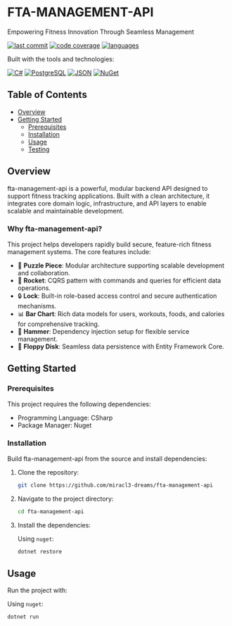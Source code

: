 # FTA-MANAGEMENT-API

Empowering Fitness Innovation Through Seamless Management

[![last commit](https://img.shields.io/github/last-commit/miracl13-dreams/fta-management-api?color=blue&label=last%20commit)](https://github.com/miracl13-dreams/fta-management-api/commits/main)
[![code coverage](https://img.shields.io/badge/coverage-100.0%25-brightgreen)](https://github.com/miracl13-dreams/fta-management-api)
[![languages](https://img.shields.io/github/languages/count/miracl13-dreams/fta-management-api?color=orange&label=languages)](https://github.com/miracl13-dreams/fta-management-api)

Built with the tools and technologies:

[![C#](https://img.shields.io/badge/C%23-239120?style=for-the-badge&logo=c-sharp&logoColor=white)](https://docs.microsoft.com/en-us/dotnet/csharp/)
[![PostgreSQL](https://img.shields.io/badge/PostgreSQL-316192?style=for-the-badge&logo=postgresql&logoColor=white)](https://www.postgresql.org/)
[![JSON](https://img.shields.io/badge/JSON-000000?style=for-the-badge&logo=json&logoColor=white)](https://www.json.org/json-en.html)
[![NuGet](https://img.shields.io/badge/NuGet-004880?style=for-the-badge&logo=nuget&logoColor=white)](https://www.nuget.org/)

## Table of Contents

* [Overview](#overview)
* [Getting Started](#getting-started)
    * [Prerequisites](#prerequisites)
    * [Installation](#installation)
    * [Usage](#usage)
    * [Testing](#testing)

## Overview

fta-management-api is a powerful, modular backend API designed to support fitness tracking applications. Built with a clean architecture, it integrates core domain logic, infrastructure, and API layers to enable scalable and maintainable development.

### Why fta-management-api?

This project helps developers rapidly build secure, feature-rich fitness management systems. The core features include:

* 🧩 **Puzzle Piece**: Modular architecture supporting scalable development and collaboration.
* 🚀 **Rocket**: CQRS pattern with commands and queries for efficient data operations.
* 🔒 **Lock**: Built-in role-based access control and secure authentication mechanisms.
* 📊 **Bar Chart**: Rich data models for users, workouts, foods, and calories for comprehensive tracking.
* 🔨 **Hammer**: Dependency injection setup for flexible service management.
* 💾 **Floppy Disk**: Seamless data persistence with Entity Framework Core.

## Getting Started

### Prerequisites

This project requires the following dependencies:

* Programming Language: CSharp
* Package Manager: Nuget

### Installation

Build fta-management-api from the source and install dependencies:

1.  Clone the repository:

    ````bash
    git clone https://github.com/miracl3-dreams/fta-management-api
    ````

2.  Navigate to the project directory:

    ````bash
    cd fta-management-api
    ````

3.  Install the dependencies:

    Using `nuget`:

    ````bash
    dotnet restore
    ````

## Usage

Run the project with:

Using `nuget`:

````bash
dotnet run
